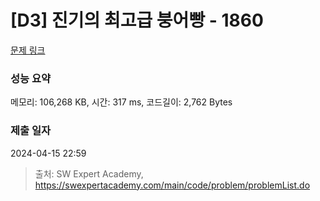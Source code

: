 # [D3] 진기의 최고급 붕어빵 - 1860 

[문제 링크](https://swexpertacademy.com/main/code/problem/problemDetail.do?contestProbId=AV5LsaaqDzYDFAXc) 

### 성능 요약

메모리: 106,268 KB, 시간: 317 ms, 코드길이: 2,762 Bytes

### 제출 일자

2024-04-15 22:59



> 출처: SW Expert Academy, https://swexpertacademy.com/main/code/problem/problemList.do